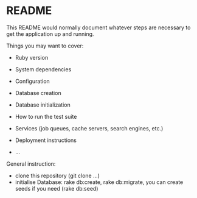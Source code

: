 # README

This README would normally document whatever steps are necessary to get the
application up and running.

Things you may want to cover:

* Ruby version

* System dependencies

* Configuration

* Database creation

* Database initialization

* How to run the test suite

* Services (job queues, cache servers, search engines, etc.)

* Deployment instructions

* ...

General instruction:
- clone this repository (git clone ...)
- initialise Database: rake db:create, rake db:migrate, you can create seeds if you need (rake db:seed)
